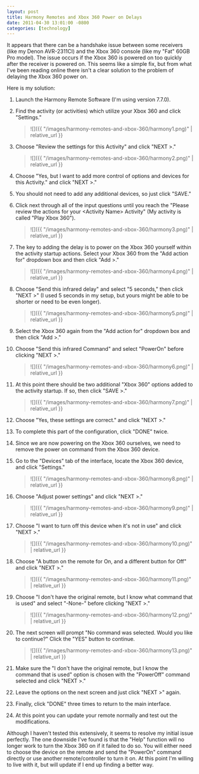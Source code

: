 ```yaml
---
layout: post
title: Harmony Remotes and Xbox 360 Power on Delays
date: 2011-04-30 13:01:00 -0800
categories: [technology]
---
```

It appears that there can be a handshake issue between some receivers (like my Denon AVR-2311CI) and the Xbox 360 console (like my "Fat" 60GB Pro model).  The issue occurs if the Xbox 360 is powered on too quickly after the receiver is powered on.  This seems like a simple fix, but from what I've been reading online there isn't a clear solution to the problem of delaying the Xbox 360 power on.

Here is my solution:

1.  Launch the Harmony Remote Software (I'm using version 7.7.0).
2.  Find the activity (or activities) which utilize your Xbox 360 and click "Settings."

    > ![]({{ "/images/harmony-remotes-and-xbox-360/harmony1.png)" | relative_url }}

3.  Choose "Review the settings for this Activity" and click "NEXT >."

    > ![]({{ "/images/harmony-remotes-and-xbox-360/harmony2.png)" | relative_url }}

4.  Choose "Yes, but I want to add more control of options and devices for this Activity." and click "NEXT &gt;."
5.  You should not need to add any additional devices, so just click "SAVE."
6.  Click next through all of the input questions until you reach the "Please review the actions for your &lt;Activity Name&gt; Activity" (My activity is called "Play Xbox 360").

    > ![]({{ "/images/harmony-remotes-and-xbox-360/harmony3.png)" | relative_url }}

7.  The key to adding the delay is to power on the Xbox 360 yourself within the activity startup actions.  Select your Xbox 360 from the "Add action for" dropdown box and then click "Add &gt;."

    > ![]({{ "/images/harmony-remotes-and-xbox-360/harmony4.png)" | relative_url }}

8.  Choose "Send this infrared delay" and select "5 seconds," then click "NEXT &gt;" (I used 5 seconds in my setup, but yours might be able to be shorter or need to be even longer).

    > ![]({{ "/images/harmony-remotes-and-xbox-360/harmony5.png)" | relative_url }}

9.  Select the Xbox 360 again from the "Add action for" dropdown box and then click "Add >."
10. Choose "Send this infrared Command" and select "PowerOn" before clicking "NEXT &gt;."

    > ![]({{ "/images/harmony-remotes-and-xbox-360/harmony6.png)" | relative_url }}

11. At this point there should be two additional "Xbox 360" options added to the activity startup.  If so, then click "SAVE &gt;."

    > ![]({{ "/images/harmony-remotes-and-xbox-360/harmony7.png)" | relative_url }}

12. Choose "Yes, these settings are correct." and click "NEXT &gt;."
13. To complete this part of the configuration, click "DONE" twice.
14. Since we are now powering on the Xbox 360 ourselves, we need to remove the power on command from the Xbox 360 device.
15. Go to the "Devices" tab of the interface, locate the Xbox 360 device, and click "Settings."

    > ![]({{ "/images/harmony-remotes-and-xbox-360/harmony8.png)" | relative_url }}

16. Choose "Adjust power settings" and click "NEXT &gt;."

    > ![]({{ "/images/harmony-remotes-and-xbox-360/harmony9.png)" | relative_url }}

17. Choose "I want to turn off this device when it's not in use" and click "NEXT &gt;."

    > ![]({{ "/images/harmony-remotes-and-xbox-360/harmony10.png)" | relative_url }}

18. Choose "A button on the remote for On, and a different button for Off" and click "NEXT &gt;."

    > ![]({{ "/images/harmony-remotes-and-xbox-360/harmony11.png)" | relative_url }}

19. Choose "I don't have the original remote, but I know what command that is used" and select "-None-" before clicking "NEXT &gt;."

    > ![]({{ "/images/harmony-remotes-and-xbox-360/harmony12.png)" | relative_url }}

20. The next screen will prompt "No command was selected.  Would you like to continue?"  Click the "YES" button to continue.

    > ![]({{ "/images/harmony-remotes-and-xbox-360/harmony13.png)" | relative_url }}

21. Make sure the "I don't have the original remote, but I know the command that is used" option is chosen with the "PowerOff" command selected and click "NEXT &gt;."
22. Leave the options on the next screen and just click "NEXT &gt;" again.
23. Finally, click "DONE" three times to return to the main interface.
24. At this point you can update your remote normally and test out the modifications.

Although I haven't tested this extensively, it seems to resolve my initial issue perfectly.  The one downside I've found is that the "Help" function will no longer work to turn the Xbox 360 on if it failed to do so.  You will either need to choose the device on the remote and send the "PowerOn" command directly or use another remote/controller to turn it on.  At this point I'm willing to live with it, but will update if I end up finding a better way.